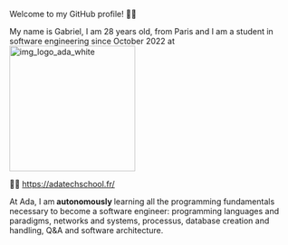 Welcome to my GitHub profile! 👋🧐

My name is Gabriel, I am 28 years old, from Paris and I am a student in software engineering since October 2022 at <img width="222" alt="img_logo_ada_white" src="https://user-images.githubusercontent.com/114992640/226121105-6b60144a-2be4-4511-8cb0-dee6c2bd0ffe.png">

🧑‍💻 https://adatechschool.fr/

At Ada, I am<b> autonomously </b>learning all the programming fundamentals necessary to become a software engineer: programming languages and paradigms, networks and systems, processus, database creation and handling, Q&A and software architecture.


